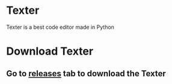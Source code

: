 # Texter
Texter is a best code editor made in Python

# Download Texter
## Go to <a href="">releases</a> tab to download the Texter
